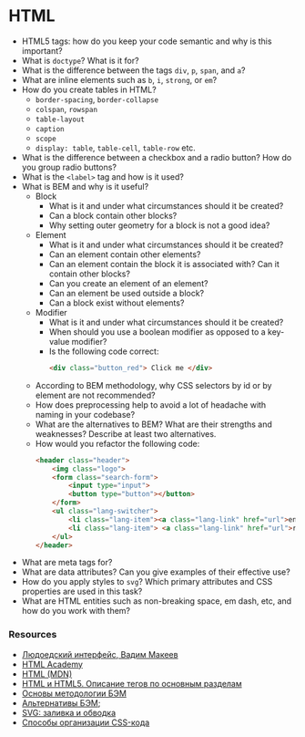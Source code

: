 # HTML

* HTML5 tags: how do you keep your code semantic and why is this important?
* What is `doctype`? What is it for?
* What is the difference between the tags `div`, `p`, `span`, and `a`?
* What are inline elements such as `b`, `i`, `strong`, or `em`?
* How do you create tables in HTML?
   * `border-spacing`, `border-collapse`
   * `colspan`, `rowspan`
   * `table-layout`
   * `caption`
   * `scope`
   * `display: table`, `table-cell`, `table-row` etc.
* What is the difference between a checkbox and a radio button? How do you group radio buttons?
* What is the `<label>` tag and how is it used?
* What is BEM and why is it useful?
   * Block
      * What is it and under what circumstances should it be created?
      * Can a block contain other blocks?
      * Why setting outer geometry for a block is not a good idea?
   * Element
      * What is it and under what circumstances should it be created?
      * Can an element contain other elements?
      * Can an element contain the block it is associated with? Can it contain other blocks?
      * Can you create an element of an element?
      * Can an element be used outside a block?
      * Can a block exist without elements?
   * Modifier
      * What is it and under what circumstances should it be created?
      * When should you use a boolean modifier as opposed to a key-value modifier?
      * Is the following code correct:
         ```html
         <div class="button_red"> Click me </div>
         ```
   * According to BEM methodology, why CSS selectors by id or by element are not recommended?
   * How does preprocessing help to avoid a lot of headache with naming in your codebase?
   * What are the alternatives to BEM? What are their strengths and weaknesses? Describe at least two alternatives.
   * How would you refactor the following code:
      ```html
      <header class="header">
          <img class="logo">
          <form class="search-form">
              <input type="input">
              <button type="button"></button>
          </form>
          <ul class="lang-switcher">
              <li class="lang-item"><a class="lang-link" href="url">en</a> </li>
              <li class="lang-item"> <a class="lang-link" href="url">ru</a> </li>
          </ul>
      </header>
      ```
* What are meta tags for?
* What are data attributes? Can you give examples of their effective use?
* How do you apply styles to `svg`? Which primary attributes and CSS properties are used in this task?
* What are HTML entities such as non-breaking space, em dash, etc, and how do you work with them?

### Resources

* [Людоедский интерфейс, Вадим Макеев](https://www.youtube.com/watch?v=ssJsjGZE2sc)
* [HTML Academy](https://htmlacademy.ru/)
* [HTML (MDN)](https://developer.mozilla.org/ru/docs/Web/HTML)
* [HTML и HTML5. Описание тегов по основным разделам](https://html5book.ru/html-html5/)
* [Основы методологии БЭМ](https://ru.bem.info/methodology/quick-start/)
* [Альтернативы БЭМ](https://habr.com/ru/post/256109/);
* [SVG: заливка и обводка](http://css.yoksel.ru/svg-fill-and-stroke/)
* [Способы организации CSS-кода](https://habr.com/ru/post/256109/)
